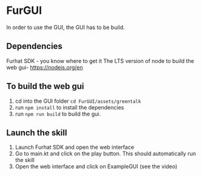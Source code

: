 # FurGUI

In order to use the GUI, the GUI has to be build.

## Dependencies
Furhat SDK - you know where to get it
The LTS version of node to build the web gui- https://nodejs.org/en


## To build the web gui

 1. cd into the GUI folder `cd FurGUI/assets/greentalk`
 2. run `npm install` to install the dependencies
 3. run `npm run build` to build the gui.

## Launch the skill
 1. Launch Furhat SDK and open the web interface 
 2. Go to main.kt and click on the play button. This should automatically run the skill
 3. Open the web interface and click on ExampleGUI (see the video)
